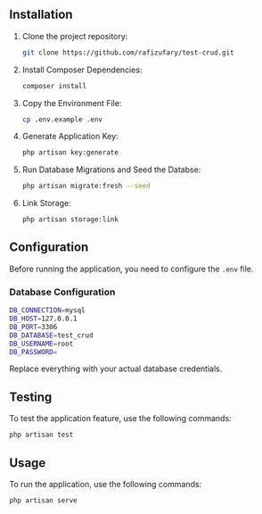 ## Installation

1. Clone the project repository:

   ```sh
   git clone https://github.com/rafizufary/test-crud.git
   ```

3. Install Composer Dependencies:

   ```sh
   composer install   
   ```

3. Copy the Environment File:
   
   ```sh
   cp .env.example .env
   ````
4. Generate Application Key:

   ```sh
   php artisan key:generate
   ```
5. Run Database Migrations and Seed the Databse:
   
   ```sh
   php artisan migrate:fresh --seed
   ```
6. Link Storage:

   ```sh
   php artisan storage:link
   ```

## Configuration

Before running the application, you need to configure the `.env` file.

### Database Configuration

```sh
DB_CONNECTION=mysql
DB_HOST=127.0.0.1
DB_PORT=3306
DB_DATABASE=test_crud
DB_USERNAME=root
DB_PASSWORD=
```

Replace everything with your actual database credentials.

## Testing

To test the application feature, use the following commands:

```javascript
php artisan test
```
 
## Usage

To run the application, use the following commands:

```javascript
php artisan serve
```

